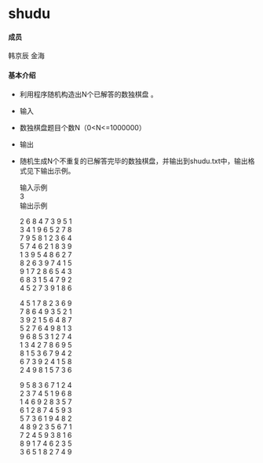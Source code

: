 

# shudu
#### 成员
韩京辰
金海
#### 基本介绍

* 利用程序随机构造出N个已解答的数独棋盘 。
* 输入
* 数独棋盘题目个数N（0<N<=1000000）
* 输出
* 随机生成N个不重复的已解答完毕的数独棋盘，并输出到shudu.txt中，输出格式见下输出示例。

  输入示例<br>
   3<br>
  输出示例<br>
  
    2 6 8 4 7 3 9 5 1<br>
    3 4 1 9 6 5 2 7 8<br>
    7 9 5 8 1 2 3 6 4<br>
    5 7 4 6 2 1 8 3 9<br>
    1 3 9 5 4 8 6 2 7<br>
    8 2 6 3 9 7 4 1 5<br>
    9 1 7 2 8 6 5 4 3<br>
    6 8 3 1 5 4 7 9 2<br>
    4 5 2 7 3 9 1 8 6<br>

    4 5 1 7 8 2 3 6 9<br>
    7 8 6 4 9 3 5 2 1<br>
    3 9 2 1 5 6 4 8 7<br>
    5 2 7 6 4 9 8 1 3<br>
    9 6 8 5 3 1 2 7 4<br>
    1 3 4 2 7 8 6 9 5<br>
    8 1 5 3 6 7 9 4 2<br>
    6 7 3 9 2 4 1 5 8<br>
    2 4 9 8 1 5 7 3 6<br>

    9 5 8 3 6 7 1 2 4<br>
    2 3 7 4 5 1 9 6 8<br>
    1 4 6 9 2 8 3 5 7<br>
    6 1 2 8 7 4 5 9 3<br>
    5 7 3 6 1 9 4 8 2<br>
    4 8 9 2 3 5 6 7 1<br>
    7 2 4 5 9 3 8 1 6<br>
    8 9 1 7 4 6 2 3 5<br>
    3 6 5 1 8 2 7 4 9<br>
